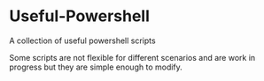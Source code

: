 # Useful-Powershell
A collection of useful powershell scripts

Some scripts are not flexible for different scenarios and are work in progress but they are simple enough to modify.
